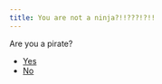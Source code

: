 ```yaml
---
title: You are not a ninja?!!???!?!!
---
```


Are you a pirate?

- [Yes](/pirate/)
- [No](/not-a-pirate/)